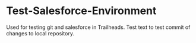 # Test-Salesforce-Environment
Used for testing git and salesforce in Trailheads.
Test text to test commit of changes to local repository.
